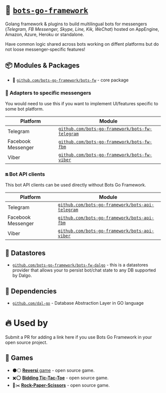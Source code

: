 # 🤖 [`bots-go-framework`](https://github.com/bots-go-framework)

Golang framework & plugins to build multilingual bots for messengers (_Telegram, FB Messenger, Skype, Line, Kik, WeChat_)
hosted on AppEngine, Amazon, Azure, Heroku or standalone.

Have common logic shared across bots working on diffent platforms but do not loose messenger-specific features!

## 📦 Modules & Packages

- 🤖 [`github.com/bots-go-framework/bots-fw`](https://github.com/bots-go-framework/bots-fw) - core package

### 🔌 Adapters to specific messengers
You would need to use this if you want to implement UI/features specific to some bot platform.

| Platform | Module   |
|----------|----------|
| Telegram            | [`github.com/bots-go-framework/bots-fw-telegram`](https://github.com/bots-go-framework/bots-fw-telegram) |
| Facebook Messenger  | [`github.com/bots-go-framework/bots-fw-fbm`](https://github.com/bots-go-framework/bots-fw-viber) |
| Viber               | [`github.com/bots-go-framework/bots-fw-viber`](https://github.com/bots-go-framework/bots-fw-telegram) |

### 🔛 Bot API clients
This bot API clients can be used directly without Bots Go Framework.

| Platform | Module   |
|----------|----------|
| Telegram            | [`github.com/bots-go-framework/bots-api-telegram`](https://github.com/bots-go-framework/bots-api-telegram) |
| Facebook Messenger  | [`github.com/bots-go-framework/bots-api-fbm`](https://github.com/bots-go-framework/bots-api-viber) |
| Viber               | [`github.com/bots-go-framework/bots-api-viber`](https://github.com/bots-go-framework/bots-api-telegram) |

## 💾 Datastores
- [`github.com/bots-go-framework/bots-fw-dalgo`](https://github.com/bots-go-framework/bots-fw-dalgo) - this is a datastores provider that allows your to persist bot/chat state to any DB supported by Dalgo.

## 🙏 Dependencies

- [`github.com/dal-go`](https://github.com/dal-go) - Database Abstraction Layer in GO language

# 🔥 Used by
Submit a PR for adding a link here if you use Bots Go Framework in your open source project.
## 🎲 Games
- ⚫⚪ [**Reversi** game](https://github.com/prizarena/reversi) - open source game.
- ✖️⭕ [**Bidding Tic-Tac-Toe**](https://github.com/prizarena/bidding-tictactoe) - open source game.
- 📃✂️ [**Rock-Paper-Scissors**](https://github.com/prizarena/rock-paper-scissors) - open source game.
